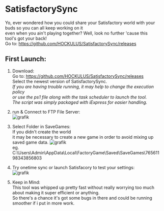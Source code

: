 # SatisfactorySync
Yo, ever wondered how you could share your Satisfactory world with your buds so you can all keep working on it \
even when you ain't playing together? Well, look no further 'cause this tool's got your back!  \
Go to: https://github.com/HOCKULUS/SatisfactorySync/releases

## First Launch:
1. Download: \
Go to: https://github.com/HOCKULUS/SatisfactorySync/releases \
Select the newest version of SatisfactorySync. \
*If you are having trouble running, it may help to change the execution policy \
or use the ps1 file along with the task scheduler to launch the tool. \
The script was simply packaged with iExpress for easier handling.*

2. run & Connect to FTP File Server: \
![grafik](https://user-images.githubusercontent.com/49371920/235236998-3f07b8c9-5030-4fc4-a02e-2cb85f21ff27.png)

3. Select Folder in SaveGames: \
If you didn't create the world \
it may be necessary to create a new game in order to avoid mixing up saved game data.
![grafik](https://user-images.githubusercontent.com/49371920/235237622-ef798210-8c1c-4158-9979-be726cd66472.png) \
eg. C:\Users\Admin\AppData\Local\FactoryGame\Saved\SaveGames\76561198343856803

4. Try onetime sync or launch Satisfacory to test your settings: \
![grafik](https://user-images.githubusercontent.com/49371920/235240131-f3df721b-86e2-426c-8134-662a45d97061.png)

5. Keep in Mind: \
This tool was whipped up pretty fast without really worrying too much about making it super efficient or anything. \
So there's a chance it's got some bugs in there and could be running smoother if i put in more work.
